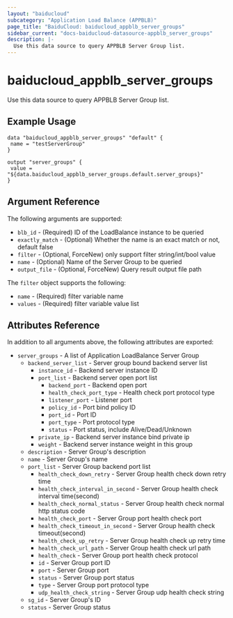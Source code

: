 ```yaml
---
layout: "baiducloud"
subcategory: "Application Load Balance (APPBLB)"
page_title: "BaiduCloud: baiducloud_appblb_server_groups"
sidebar_current: "docs-baiducloud-datasource-appblb_server_groups"
description: |-
  Use this data source to query APPBLB Server Group list.
---
```


# baiducloud_appblb_server_groups

Use this data source to query APPBLB Server Group list.

## Example Usage

```hcl
data "baiducloud_appblb_server_groups" "default" {
 name = "testServerGroup"
}

output "server_groups" {
 value = "${data.baiducloud_appblb_server_groups.default.server_groups}"
}
```

## Argument Reference

The following arguments are supported:

* `blb_id` - (Required) ID of the LoadBalance instance to be queried
* `exactly_match` - (Optional) Whether the name is an exact match or not, default false
* `filter` - (Optional, ForceNew) only support filter string/int/bool value
* `name` - (Optional) Name of the Server Group to be queried
* `output_file` - (Optional, ForceNew) Query result output file path

The `filter` object supports the following:

* `name` - (Required) filter variable name
* `values` - (Required) filter variable value list

## Attributes Reference

In addition to all arguments above, the following attributes are exported:

* `server_groups` - A list of Application LoadBalance Server Group
  * `backend_server_list` - Server group bound backend server list
    * `instance_id` - Backend server instance ID
    * `port_list` - Backend server open port list
      * `backend_port` - Backend open port
      * `health_check_port_type` - Health check port protocol type
      * `listener_port` - Listener port
      * `policy_id` - Port bind policy ID
      * `port_id` - Port ID
      * `port_type` - Port protocol type
      * `status` - Port status, include Alive/Dead/Unknown
    * `private_ip` - Backend server instance bind private ip
    * `weight` - Backend server instance weight in this group
  * `description` - Server Group's description
  * `name` - Server Group's name
  * `port_list` - Server Group backend port list
    * `health_check_down_retry` - Server Group health check down retry time
    * `health_check_interval_in_second` - Server Group health check interval time(second)
    * `health_check_normal_status` - Server Group health check normal http status code
    * `health_check_port` - Server Group port health check port
    * `health_check_timeout_in_second` - Server Group health check timeout(second)
    * `health_check_up_retry` - Server Group health check up retry time
    * `health_check_url_path` - Server Group health check url path
    * `health_check` - Server Group port health check protocol
    * `id` - Server Group port ID
    * `port` - Server Group port
    * `status` - Server Group port status
    * `type` - Server Group port protocol type
    * `udp_health_check_string` - Server Group udp health check string
  * `sg_id` - Server Group's ID
  * `status` - Server Group status


